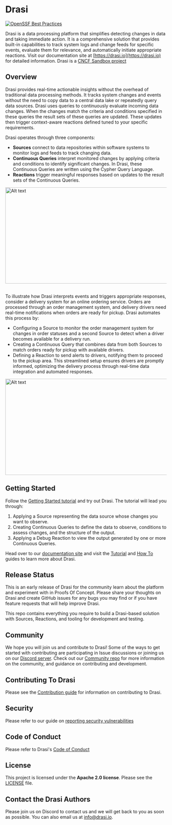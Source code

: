 # Drasi

[![OpenSSF Best Practices](https://www.bestpractices.dev/projects/10588/badge)](https://www.bestpractices.dev/projects/10588)

Drasi is a data processing platform that simplifies detecting changes in data and taking immediate action. It is a comprehensive solution that provides built-in capabilities to track system logs and change feeds for specific events, evaluate them for relevance, and automatically initiate appropriate reactions. Visit our documentation site at [https://drasi.io](https://drasi.io) for detailed information.
Drasi is a [CNCF Sandbox project](https://www.cncf.io/sandbox-projects/)

## Overview
Drasi provides real-time actionable insights without the overhead of traditional data processing methods. It tracks system changes and events without the need to copy data to a central data lake or repeatedly query data sources. Drasi uses queries to continuously evaluate incoming data changes. When the changes match the criteria and conditions specified in these queries the result sets of these queries are updated. These updates then trigger context-aware reactions defined tuned to your specific requirements.

Drasi operates through three components:

*	 **Sources** connect to data repositories within software systems to monitor logs and feeds to track changing data.
*	 **Continuous Queries** interpret monitored changes by applying criteria and conditions to identify significant changes. In Drasi, these Continuous Queries are written using the Cypher Query Language.
*	 **Reactions** trigger meaningful responses based on updates to the result sets of the Continuous Queries.<br>
  
<img src="https://github.com/drasi-project/community/blob/main/images/drasi_components.png" alt="Alt text" width="800" height="300">

<br>To illustrate how Drasi interprets events and triggers appropriate responses, consider a delivery system for an online ordering service. Orders are processed through an order management system, and delivery drivers need real-time notifications when orders are ready for pickup. Drasi automates this process by:<br>

* Configuring a Source to monitor the order management system for changes in order statuses and a second Source to detect when a driver becomes available for a delivery run.
* Creating a Continuous Query that combines data from both Sources to match orders ready for pickup with available drivers.
* Defining a Reaction to send alerts to drivers, notifying them to proceed to the pickup area.
This streamlined setup ensures drivers are promptly informed, optimizing the delivery process through real-time data integration and automated responses.<br>

<img src="https://github.com/drasi-project/community/blob/main/images/curbside_pickup_drasi.png" alt="Alt text" width="800" height="300">


## Getting Started

Follow the [Getting Started tutorial](https://drasi.io/getting-started/) and try out Drasi. The tutorial will lead you through:

1. Applying a Source representing the data source whose changes you want to observe.
2. Creating Continuous Queries to define the data to observe, conditions to assess changes, and the structure of the output.
3. Applying a Debug Reaction to view the output generated by one or more Continuous Queries.

Head over to our [documentation site](https://drasi.io/) and visit the [Tutorial](https://drasi.io/tutorials/) and [How To](https://drasi.io/how-to-guides/) guides to learn more about Drasi.

## Release Status
This is an early release of Drasi for the community learn about the platform and experiment with in Proofs Of Concept. Please share your thoughts on Drasi and create GitHub issues for any bugs you may find or if you have feature requests that will help improve Drasi.

This repo contains everything you require to build a Drasi-based solution with Sources, Reactions, and tooling for development and testing.

## Community
We hope you will join us and contribute to Drasi! Some of the ways to get started with contributing are participating in Issue discussions or joining us on our [Discord server](https://aka.ms/drasidiscord). Check out our [Community repo](https://github.com/drasi-project/community) for more information on the community, and guidance on contributing and development. 

## Contributing To Drasi

Please see the [Contribution guide](https://github.com/drasi-project/drasi-platform/blob/main/CONTRIBUTING.md) for information on contributing to Drasi.

## Security
Please refer to our guide on [reporting security vulnerabilities](https://github.com/drasi-project/drasi-platform/blob/main/SECURITY.md#reporting-security-issues)

## Code of Conduct
Please refer to Drasi's [Code of Conduct](https://github.com/drasi-project/community/blob/main/CODE_OF_CONDUCT.md)

## License
This project is licensed under the **Apache 2.0 license**. Please see the [LICENSE](https://github.com/drasi-project/community/blob/main/LICENSE) file.

## Contact the Drasi Authors
Please join us on Discord to contact us and we will get back to you as soon as possible. You can also email us at info@drasi.io.
